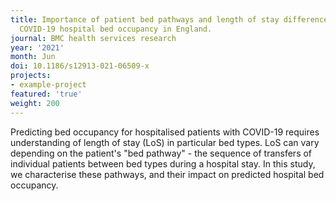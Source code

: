 ```yaml
---
title: Importance of patient bed pathways and length of stay differences in predicting
  COVID-19 hospital bed occupancy in England.
journal: BMC health services research
year: '2021'
month: Jun
doi: 10.1186/s12913-021-06509-x
projects:
- example-project
featured: 'true'
weight: 200
---
```


Predicting bed occupancy for hospitalised patients with COVID-19 requires understanding of length of stay (LoS) in particular bed types. LoS can vary depending on the patient's "bed pathway" - the sequence of transfers of individual patients between bed types during a hospital stay. In this study, we characterise these pathways, and their impact on predicted hospital bed occupancy.
